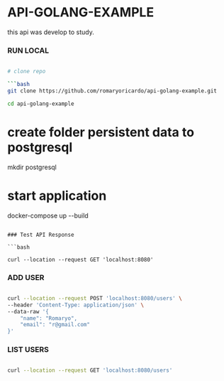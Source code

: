 # API-GOLANG-EXAMPLE

this api was develop to study.

### RUN LOCAL

```bash

# clone repo

```bash
git clone https://github.com/romaryoricardo/api-golang-example.git 

cd api-golang-example
```
# create folder persistent data to postgresql
mkdir postgresql

# start application
docker-compose up --build
```

### Test API Response

```bash

curl --location --request GET 'localhost:8080'
```

### ADD USER

```bash

curl --location --request POST 'localhost:8080/users' \
--header 'Content-Type: application/json' \
--data-raw '{
    "name": "Romaryo",
    "email": "r@gmail.com"
}'
```

### LIST USERS

```bash

curl --location --request GET 'localhost:8080/users'
```
